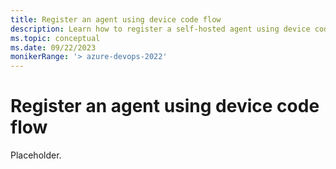 ```yaml
---
title: Register an agent using device code flow
description: Learn how to register a self-hosted agent using device code flow
ms.topic: conceptual
ms.date: 09/22/2023
monikerRange: '> azure-devops-2022'
---
```


# Register an agent using device code flow

Placeholder.